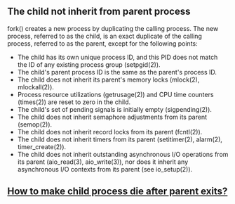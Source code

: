 ## The child not inherit from parent process
fork() creates a new process by duplicating the calling process. The new process,
referred to as the child, is an exact duplicate of the calling process, referred to as
the parent, except for the following points:
  + The child has its own unique process ID, and this PID does not match the ID of any
    existing process group (setpgid(2)).
  + The child's parent process ID is the same as the parent's process ID.
  + The child does not inherit its parent's memory locks (mlock(2), mlockall(2)).
  + Process resource utilizations (getrusage(2)) and CPU time counters (times(2)) are
    reset to zero in the child.
  + The child's set of pending signals is initially empty (sigpending(2)).
  + The child does not inherit semaphore adjustments from its parent (semop(2)).
  + The child does not inherit record locks from its parent (fcntl(2)).
  + The child does not inherit timers from its parent (setitimer(2), alarm(2),
    timer_create(2)).
  + The child does not inherit outstanding asynchronous I/O operations from its parent
    (aio_read(3), aio_write(3)), nor does it inherit any asynchronous I/O contexts
    from its parent (see io_setup(2)).

## [How to make child process die after parent exits?](http://stackoverflow.com/questions/284325/how-to-make-child-process-die-after-parent-exits/36945270#36945270)


